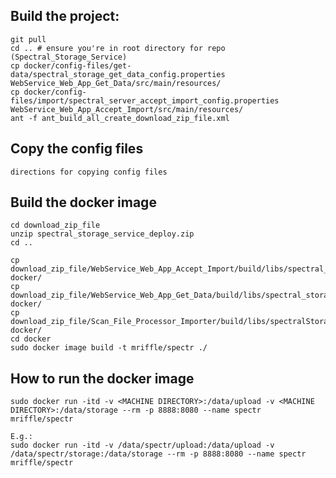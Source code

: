 
Build the project:
--------------------------
```
git pull
cd .. # ensure you're in root directory for repo (Spectral_Storage_Service)
cp docker/config-files/get-data/spectral_storage_get_data_config.properties WebService_Web_App_Get_Data/src/main/resources/
cp docker/config-files/import/spectral_server_accept_import_config.properties WebService_Web_App_Accept_Import/src/main/resources/
ant -f ant_build_all_create_download_zip_file.xml
```

Copy the config files
--------------------------
```
directions for copying config files
```

Build the docker image
----------------------------
```
cd download_zip_file
unzip spectral_storage_service_deploy.zip
cd ..

cp download_zip_file/WebService_Web_App_Accept_Import/build/libs/spectral_storage_accept_import.war docker/
cp download_zip_file/WebService_Web_App_Get_Data/build/libs/spectral_storage_get_data.war docker/
cp download_zip_file/Scan_File_Processor_Importer/build/libs/spectralStorage_ProcessScanFile.jar docker/
cd docker
sudo docker image build -t mriffle/spectr ./
```

How to run the docker image
------------------------------
```
sudo docker run -itd -v <MACHINE DIRECTORY>:/data/upload -v <MACHINE DIRECTORY>:/data/storage --rm -p 8888:8080 --name spectr mriffle/spectr

E.g.:
sudo docker run -itd -v /data/spectr/upload:/data/upload -v /data/spectr/storage:/data/storage --rm -p 8888:8080 --name spectr mriffle/spectr
```
